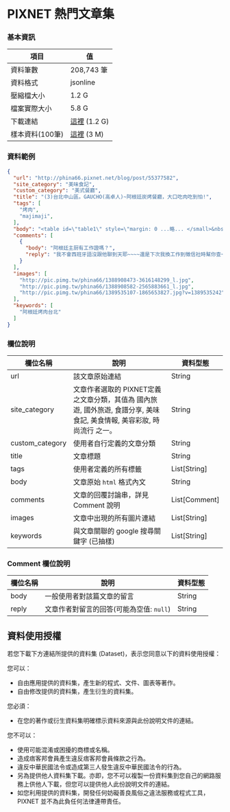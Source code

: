 # PIXNET 熱門文章集


### 基本資訊

項目           | 值
---------------|-------
資料筆數        | 208,743 筆
資料格式        | jsonline
壓縮檔大小      | 1.2 G
檔案實際大小     | 5.8 G
下載連結        | [這裡](https://storage.googleapis.com/content-mining/ncku_course/released/articles_200k.jl.gz) (1.2 G)
樣本資料(100筆) | [這裡](https://storage.googleapis.com/content-mining/ncku_course/released/samples.jl) (3 M)

### 資料範例
```json
{
  "url": "http://phina66.pixnet.net/blog/post/55377582",
  "site_category": "美味食記",
  "custom_category": "美式餐廳",
  "title": "(3)台北中山區。GAUCHO(高卓人)~阿根廷炭烤餐廳，大口吃肉吃到怕!",
  "tags": [
    "烤肉",
    "majimaji",
  ],
  "body": "<table id=\"table1\" style=\"margin: 0 ...略... </small>&nbsp;</p>",
  "comments": [
    {
      "body": "阿根廷主厨有工作證嗎？",
      "reply": "我不會西班牙語沒跟他聊到天耶~~~~還是下次我換工作到徵信社時幫你查一下(其實當記者也可以歐??)"
    }
  ],
  "images": [
    "http://pic.pimg.tw/phina66/1388908473-3616148299_l.jpg",
    "http://pic.pimg.tw/phina66/1388908582-2565883661_l.jpg",
    "http://pic.pimg.tw/phina66/1389535107-1865653827.jpg?v=1389535242"
  ],
  "keywords": [
    "阿根廷烤肉台北"
  ]
}

```

### 欄位說明
欄位名稱        |說明                                 |資料型態
---------------|------------------------------------|---------
url            |該文章原始連結                        |String
site_category  |文章作者選取的 PIXNET定義之文章分類，其值為 國內旅遊, 國外旅遊, 食譜分享, 美味食記, 美食情報, 美容彩妝, 時尚流行 之一。        |String
custom_category|使用者自行定義的文章分類                |String
title          |文章標題                             |String
tags           |使用者定義的所有標籤                   |List[String]
body           |文章原始 `html` 格式內文              |String
comments       |文章的回覆討論串，詳見 Comment 說明     |List[Comment]
images         |文章中出現的所有圖片連結                |List[String]
keywords       |與文章關聯的 google 搜尋關鍵字 (已抽樣) |List[String]

### Comment 欄位說明
欄位名稱        |說明                                 |資料型態
---------------|------------------------------------|---------
body           |一般使用者對該篇文章的留言              |String
reply          |文章作者對留言的回答(可能為空值: `null`) |String


## 資料使用授權
若您下載下方連結所提供的資料集 (Dataset)，表示您同意以下的資料使用授權：

您可以：

* 自由應用提供的資料集，產生新的程式、文件、圖表等著作。
* 自由修改提供的資料集，產生衍生的資料集。

您必須：

* 在您的著作或衍生資料集明確標示資料來源與此份說明文件的連結。

您不可以：

* 使用可能混淆或困擾的商標或名稱。
* 造成痞客邦會員產生違反痞客邦會員條款之行為。
* 違反中華民國法令或造成第三人發生違反中華民國法令的行為。
* 另為提供他人資料集下載。亦即，您不可以複製一份資料集到您自己的網路服務上供他人下載，但您可以提供他人此份說明文件的連結。
* 如您利用提供的資料集，開發任何妨礙善良風俗之違法服務或程式工具，PIXNET 並不為此負任何法律連帶責任。
